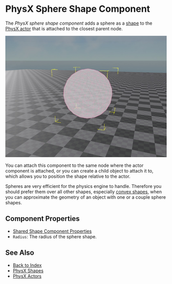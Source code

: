 # PhysX Sphere Shape Component

The *PhysX sphere shape component* adds a sphere as a [shape](physx-shapes.md) to the [PhysX actor](../actors/physx-actors.md) that is attached to the closest parent node.

![Sphere Shape](media/sphere-shape.jpg)

You can attach this component to the same node where the actor component is attached, or you can create a child object to attach it to, which allows you to position the shape relative to the actor.

Spheres are very efficient for the physics engine to handle. Therefore you should prefer them over all other shapes, especially [convex shapes](physx-convex-shape-component.md), when you can approximate the geometry of an object with one or a couple sphere shapes.

## Component Properties

* [Shared Shape Component Properties](physx-shapes.md#shared-shape-component-properties)
* `Radius`: The radius of the sphere shape.

## See Also

* [Back to Index](../../index.md)
* [PhysX Shapes](physx-shapes.md)
* [PhysX Actors](../actors/physx-actors.md)
